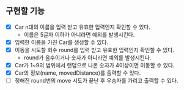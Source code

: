 ## 구현할 기능
- [x] Car n대의 이름을 입력 받고 유효한 입력인지 확인할 수 있다.
  - 이름은 5글자 이하가 아니라면 예외를 발생시킨다.
- [x] 입력한 이름을 가진 Car를 생성할 수 있다.
- [x] 이동을 시도할 회수 round를 입력 받고 유효한 입력인지 확인할 수 있다.
  - round가 음수이거나 숫자가 아니라면 예외를 발생시킨다.
- [x] Car가 1~9의 범위에서 랜덤으로 나온 숫자가 4이상이면 이동할 수 있다.
- [x] Car의 정보(name, movedDistance)를 출력할 수 있다.
- [ ] 정해진 round번의 move 시도가 끝난 후 우승자를 가리고 출력할 수 있다.